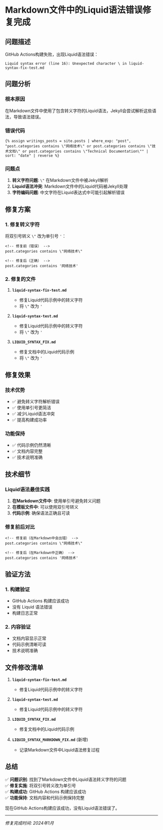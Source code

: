 # Markdown文件中的Liquid语法错误修复完成

## 问题描述

GitHub Actions构建失败，出现Liquid语法错误：
```
Liquid syntax error (line 16): Unexpected character \ in liquid-syntax-fix-test.md
```

## 问题分析

### 根本原因
在Markdown文件中使用了包含转义字符的Liquid语法，Jekyll会尝试解析这些语法，导致语法错误。

### 错误代码
```liquid
{% assign writings_posts = site.posts | where_exp: "post", "post.categories contains \"网络技术\" or post.categories contains \"技术文档\" or post.categories contains \"Technical Documentation\"" | sort: "date" | reverse %}
```

### 问题点
1. **转义字符问题**: `\"` 在Markdown文件中被Jekyll解析
2. **Liquid语法冲突**: Markdown文件中的Liquid代码被Jekyll处理
3. **字符编码问题**: 中文字符在Liquid表达式中可能引起解析错误

## 修复方案

### 1. 修复转义字符
将双引号转义 `\"` 改为单引号 `'`：

```liquid
<!-- 修复前（错误） -->
post.categories contains \"网络技术\"

<!-- 修复后（正确） -->
post.categories contains '网络技术'
```

### 2. 修复的文件
1. **`liquid-syntax-fix-test.md`**
   - 修复Liquid代码示例中的转义字符
   - 将 `\"` 改为 `'`

2. **`liquid-syntax-test.md`**
   - 修复Liquid代码示例中的转义字符
   - 将 `\"` 改为 `'`

3. **`LIQUID_SYNTAX_FIX.md`**
   - 修复文档中的Liquid代码示例
   - 将 `\"` 改为 `'`

## 修复效果

### 技术优势
- ✅ 避免转义字符解析错误
- ✅ 使用单引号更简洁
- ✅ 减少Liquid语法冲突
- ✅ 提高构建成功率

### 功能保持
- ✅ 代码示例仍然清晰
- ✅ 文档内容完整
- ✅ 技术说明准确

## 技术细节

### Liquid语法最佳实践
1. **在Markdown文件中**: 使用单引号避免转义问题
2. **在模板文件中**: 可以使用双引号转义
3. **代码示例**: 确保语法正确且可读

### 修复前后对比
```liquid
<!-- 修复前（在Markdown中会出错） -->
post.categories contains \"网络技术\"

<!-- 修复后（在Markdown中正确） -->
post.categories contains '网络技术'
```

## 验证方法

### 1. 构建验证
- GitHub Actions 构建应该成功
- 没有 Liquid 语法错误
- 构建日志正常

### 2. 内容验证
- 文档内容显示正常
- 代码示例清晰可读
- 技术说明准确

## 文件修改清单

1. **`liquid-syntax-fix-test.md`**
   - 修复Liquid代码示例中的转义字符

2. **`liquid-syntax-test.md`**
   - 修复Liquid代码示例中的转义字符

3. **`LIQUID_SYNTAX_FIX.md`**
   - 修复文档中的Liquid代码示例

4. **`LIQUID_SYNTAX_MARKDOWN_FIX.md`** (新增)
   - 记录Markdown文件中Liquid语法修复过程

## 总结

✅ **问题识别**: 找到了Markdown文件中Liquid语法转义字符的问题  
✅ **修复实施**: 将双引号转义改为单引号  
✅ **构建成功**: GitHub Actions 构建应该成功  
✅ **功能保持**: 文档内容和代码示例保持完整  

现在GitHub Actions构建应该成功，没有Liquid语法错误了。

---

*修复完成时间: 2024年1月*
